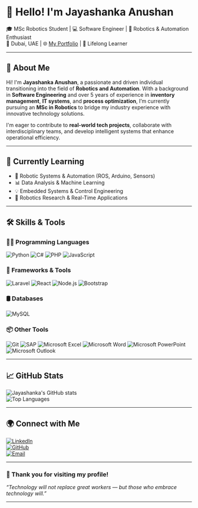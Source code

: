 # 👋 Hello! I'm **Jayashanka Anushan**

🎓 MSc Robotics Student | 💻 Software Engineer | 🤖 Robotics & Automation Enthusiast  
📍 Dubai, UAE | 🌐 [My Portfolio](https://sites.google.com/view/jayashanka-anushan/home) | 🧠 Lifelong Learner

---

## 🧾 About Me

Hi! I'm **Jayashanka Anushan**, a passionate and driven individual transitioning into the field of **Robotics and Automation**. With a background in **Software Engineering** and over 5 years of experience in **inventory management**, **IT systems**, and **process optimization**, I’m currently pursuing an **MSc in Robotics** to bridge my industry experience with innovative technology solutions.

I'm eager to contribute to **real-world tech projects**, collaborate with interdisciplinary teams, and develop intelligent systems that enhance operational efficiency.

---

## 🧠 Currently Learning

- 🤖 Robotic Systems & Automation (ROS, Arduino, Sensors)
- 📊 Data Analysis & Machine Learning
- 💡 Embedded Systems & Control Engineering
- 🧪 Robotics Research & Real-Time Applications

---

## 🛠️ Skills & Tools

### 👨‍💻 Programming Languages
![Python](https://img.shields.io/badge/-Python-3776AB?style=flat&logo=python&logoColor=white)
![C#](https://img.shields.io/badge/-C%23-239120?style=flat&logo=c-sharp&logoColor=white)
![PHP](https://img.shields.io/badge/-PHP-777BB4?style=flat&logo=php&logoColor=white)
![JavaScript](https://img.shields.io/badge/-JavaScript-F7DF1E?style=flat&logo=javascript&logoColor=black)

### 🔧 Frameworks & Tools
![Laravel](https://img.shields.io/badge/-Laravel-FF2D20?style=flat&logo=laravel&logoColor=white)
![React](https://img.shields.io/badge/-React-61DAFB?style=flat&logo=react&logoColor=black)
![Node.js](https://img.shields.io/badge/-Node.js-339933?style=flat&logo=nodedotjs&logoColor=white)
![Bootstrap](https://img.shields.io/badge/-Bootstrap-7952B3?style=flat&logo=bootstrap&logoColor=white)

### 🛢️ Databases
![MySQL](https://img.shields.io/badge/-MySQL-4479A1?style=flat&logo=mysql&logoColor=white)

### 📦 Other Tools
![Git](https://img.shields.io/badge/-Git-F05032?style=flat&logo=git&logoColor=white)
![SAP](https://img.shields.io/badge/-SAP-0FAAFF?style=flat&logo=sap&logoColor=white)
![Microsoft Excel](https://img.shields.io/badge/-Excel-217346?style=flat&logo=microsoft-excel&logoColor=white)
![Microsoft Word](https://img.shields.io/badge/-Word-2B579A?style=flat&logo=microsoft-word&logoColor=white)
![Microsoft PowerPoint](https://img.shields.io/badge/-PowerPoint-D24726?style=flat&logo=microsoft-powerpoint&logoColor=white)
![Microsoft Outlook](https://img.shields.io/badge/-Outlook-0072C6?style=flat&logo=microsoft-outlook&logoColor=white)

---

## 📈 GitHub Stats

![Jayashanka's GitHub stats](https://github-readme-stats.vercel.app/api?username=JayashankaAnushan19&show_icons=true&theme=tokyonight)  
![Top Languages](https://github-readme-stats.vercel.app/api/top-langs/?username=JayashankaAnushan19&layout=compact&theme=tokyonight)

---

## 🌍 Connect with Me

[![LinkedIn](https://img.shields.io/badge/-LinkedIn-0A66C2?style=flat&logo=linkedin&logoColor=white)](https://www.linkedin.com/in/jayashankaanushan/)  
[![GitHub](https://img.shields.io/badge/-GitHub-181717?style=flat&logo=github&logoColor=white)](https://github.com/JayashankaAnushan19)  
[![Email](https://img.shields.io/badge/-Email-EA4335?style=flat&logo=gmail&logoColor=white)](mailto:jayasankaanushan199@gmail.com)

---

### 🙌 Thank you for visiting my profile!

_“Technology will not replace great workers — but those who embrace technology will.”_

---
